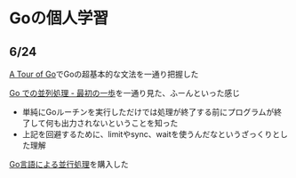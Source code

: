 # Goの個人学習

## 6/24
[A Tour of Go](https://go-tour-jp.appspot.com/list)でGoの超基本的な文法を一通り把握した  

[Go での並列処理 - 最初の一歩](youtube.com/watch?v=3OOYON47aQ0)を一通り見た、ふーんといった感じ  
- 単純にGoルーチンを実行しただけでは処理が終了する前にプログラムが終了して何も出力されないということを知った  
- 上記を回避するために、limitやsync、waitを使うんだなというざっくりとした理解  

[Go言語による並行処理](https://www.oreilly.co.jp/books/9784873118468/)を購入した
